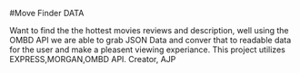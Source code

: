 #Move Finder DATA

Want to find the the hottest movies reviews and description, well using the OMBD API we are able to grab JSON Data and conver that to readable data for the user
and make a pleasent viewing experiance. This project utilizes EXPRESS,MORGAN,OMBD API.
Creator, 
AJP